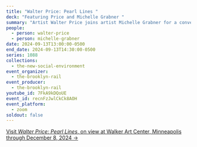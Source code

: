 ```yaml
---
title: "Walter Price: Pearl Lines "
deck: "Featuring Price and Michelle Grabner "
summary: "Artist Walter Price joins artist Michelle Grabner for a conversation. "
people:
  - person: walter-price
  - person: michelle-grabner
date: 2024-09-13T13:00:00-0500
end_date: 2024-09-13T14:30:00-0500
series: 1088
collections:
  - the-new-social-environment
event_organizer:
  - the-brooklyn-rail
event_producer:
  - the-brooklyn-rail
youtube_id: 7FkA9kDQoUE
event_id: recnFzJwlCkCk8AOH
event_platform:
  - zoom
soldout: false
---
```

[V﻿isit *Walter Price: Pearl Lines*, on view at Walker Art Center, Minneapolis through December 8, 2024 →](https://walkerart.org/calendar/2024/walter-price-pearl-lines)